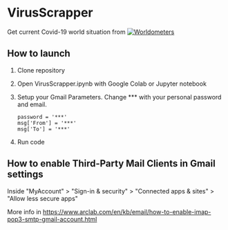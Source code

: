 # VirusScrapper

Get current Covid-19 world situation from [![Worldometers](https://www.worldometers.info/coronavirus/)](https://www.worldometers.info/coronavirus/)

## How to launch
1. Clone repository
2. Open VirusScrapper.ipynb with Google Colab or Jupyter notebook
3. Setup your Gmail Parameters. Change *** with your personal password and email.

    ```
    password = '***'
    msg['From'] = '***'	
    msg['To'] = '***'
    ```

4. Run code


## How to enable Third-Party Mail Clients in Gmail settings
Inside "MyAccount" > "Sign-in & security" > "Connected apps & sites" > "Allow less secure apps"

More info in https://www.arclab.com/en/kb/email/how-to-enable-imap-pop3-smtp-gmail-account.html
